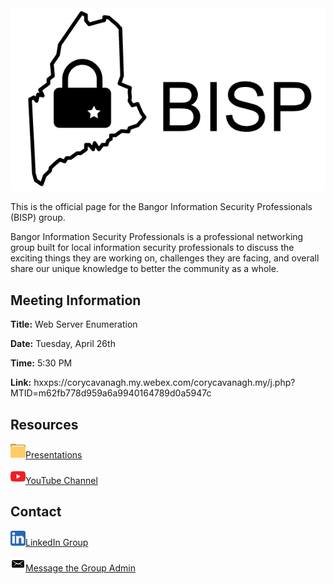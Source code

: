 <img id="logo" src="images/bisp_logo.png">

This is the official page for the Bangor Information Security Professionals (BISP) group. 

Bangor Information Security Professionals is a professional networking group built for local information security professionals to discuss the exciting things they are working on, challenges they are facing, and overall share our unique knowledge to better the community as a whole.

## Meeting Information
<b>Title:</b> Web Server Enumeration

<b>Date:</b> Tuesday, April 26th

<b>Time:</b> 5:30 PM

<b>Link:</b> hxxps://corycavanagh.my.webex.com/corycavanagh.my/j.php?MTID=m62fb778d959a6a9940164789d0a5947c

## Resources
<img height="24px" width="24px" src="images/folder_icon_light.png">[Presentations](https://github.com/bangorinfosec/bangorinfosec.github.io/tree/master/resources)

<img height="24px" width="24px" src="images/youtube_logo.png">[YouTube Channel](https://www.youtube.com/channel/UCQI3Gm_gU83WIvzq5pUR_8A)

## Contact
<img height="24px" width="24px" src="images/linkedin_logo.png">[LinkedIn Group](https://www.linkedin.com/groups/7054424)

<img height="24px" width="24px" src="images/email_icon_black.png">[Message the Group Admin](mailto:cory[dot]cavanagh[at]gmail[dot]com) 
